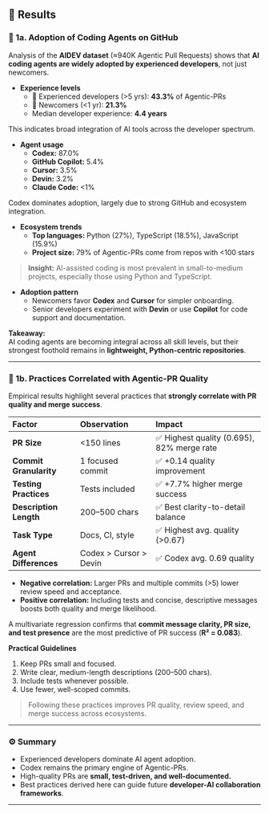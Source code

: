 ## 🧩 Results

### 🔹 1a. Adoption of Coding Agents on GitHub

Analysis of the **AIDEV dataset** (≈940K Agentic Pull Requests) shows that **AI coding agents are widely adopted by experienced developers**, not just newcomers.

- **Experience levels**
  - 🧠 Experienced developers (>5 yrs): **43.3%** of Agentic-PRs  
  - 🌱 Newcomers (<1 yr): **21.3%**
  - Median developer experience: **4.4 years**

This indicates broad integration of AI tools across the developer spectrum.

- **Agent usage**
  - **Codex:** 87.0%  
  - **GitHub Copilot:** 5.4%  
  - **Cursor:** 3.5%  
  - **Devin:** 3.2%  
  - **Claude Code:** <1%

Codex dominates adoption, largely due to strong GitHub and ecosystem integration.

- **Ecosystem trends**
  - **Top languages:** Python (27%), TypeScript (18.5%), JavaScript (15.9%)
  - **Project size:** 79% of Agentic-PRs come from repos with <100 stars

> **Insight:** AI-assisted coding is most prevalent in small-to-medium projects, especially those using Python and TypeScript.

- **Adoption pattern**
  - Newcomers favor **Codex** and **Cursor** for simpler onboarding.
  - Senior developers experiment with **Devin** or use **Copilot** for code support and documentation.

**Takeaway:**  
AI coding agents are becoming integral across all skill levels, but their strongest foothold remains in **lightweight, Python-centric repositories**.

---

### 🔹 1b. Practices Correlated with Agentic-PR Quality

Empirical results highlight several practices that **strongly correlate with PR quality and merge success**.

| Factor | Observation | Impact |
|:-------|:-------------|:--------|
| **PR Size** | <150 lines | ✅ Highest quality (0.695), 82% merge rate |
| **Commit Granularity** | 1 focused commit | ✅ +0.14 quality improvement |
| **Testing Practices** | Tests included | ✅ +7.7% higher merge success |
| **Description Length** | 200–500 chars | ✅ Best clarity-to-detail balance |
| **Task Type** | Docs, CI, style | ✅ Highest avg. quality (>0.67) |
| **Agent Differences** | Codex > Cursor > Devin | ✅ Codex avg. 0.69 quality |

- **Negative correlation:** Larger PRs and multiple commits (>5) lower review speed and acceptance.  
- **Positive correlation:** Including tests and concise, descriptive messages boosts both quality and merge likelihood.

A multivariate regression confirms that **commit message clarity, PR size, and test presence** are the most predictive of PR success (**R² = 0.083**).

**Practical Guidelines**
1. Keep PRs small and focused.  
2. Write clear, medium-length descriptions (200–500 chars).  
3. Include tests whenever possible.  
4. Use fewer, well-scoped commits.

> Following these practices improves PR quality, review speed, and merge success across ecosystems.

---

### ⚙️ Summary

- Experienced developers dominate AI agent adoption.  
- Codex remains the primary engine of Agentic-PRs.  
- High-quality PRs are **small, test-driven, and well-documented.**  
- Best practices derived here can guide future **developer-AI collaboration frameworks**.

---
